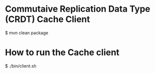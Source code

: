 Commutaive Replication Data Type (CRDT) Cache Client
====================================================

$ mvn clean package

# How to run the Cache client
$ ./bin/client.sh


